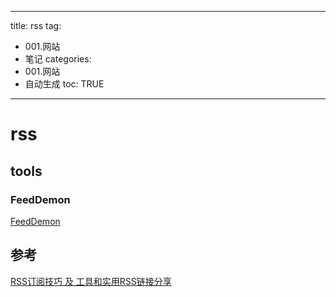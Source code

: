  
---
title: rss 
tag: 
- 001.网站 
- 笔记
categories:
- 001.网站 
- 自动生成
toc: TRUE
---
 
<h1 id="rss">rss</h1>
<h2 id="tools">tools</h2>
<h3 id="feeddemon">FeedDemon</h3>
<p><a href="http://www.feeddemon.com/">FeedDemon</a></p>
<h2 id="参考">参考</h2>
<p><a href="https://www.cnblogs.com/skyseraph/archive/2013/01/07/2850003.html">RSS订阅技巧 及 工具和实用RSS链接分享</a></p>
